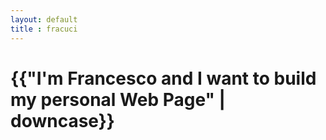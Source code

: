 ```yaml
---
layout: default
title : fracuci
---
```

<html>
	<head>
		<meta charset="utf-8">
		<title>{{ page.title }}</title>
	</head>
	<body>	
		<h1>{{"I'm Francesco and I want to build my personal Web Page" | downcase}}  </h1>
	</body>
</html>

